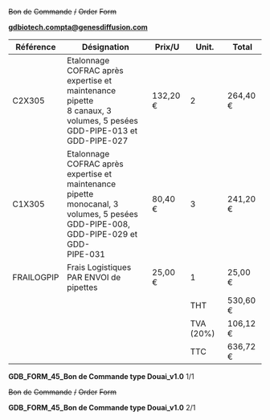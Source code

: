 ~~Bon~~ ~~de~~ ~~Commande~~ ~~/~~ ~~Order~~ ~~Form~~


**gdbiotech.compta@genesdiffusion.com**







|Référence|Désignation|Prix/U|Unit.|Total|
|---|---|---|---|---|
|C2X305|Etalonnage COFRAC après expertise et<br>maintenance pipette<br>8 canaux, 3 volumes, 5 pesées<br>GDD-PIPE-013 et GDD-PIPE-027|132,20 €|2|264,40 €|
|C1X305|Etalonnage COFRAC après expertise et<br>maintenance pipette<br>monocanal, 3 volumes, 5 pesées<br>GDD-PIPE-008, GDD-PIPE-029 et GDD-<br>PIPE-031|80,40 €|3|241,20 €|
|FRAILOGPIP|Frais Logistiques PAR ENVOI de pipettes|25,00 €|1|25,00 €|
||||THT|530,60 €|
||||TVA (20%)|106,12 €|
||||TTC|636,72 €|


**GDB_FORM_45_Bon de Commande type Douai_v1.0**
1/1

~~Bon~~ ~~de~~ ~~Commande~~ ~~/~~ ~~Order~~ ~~Form~~

**GDB_FORM_45_Bon de Commande type Douai_v1.0**
2/1

